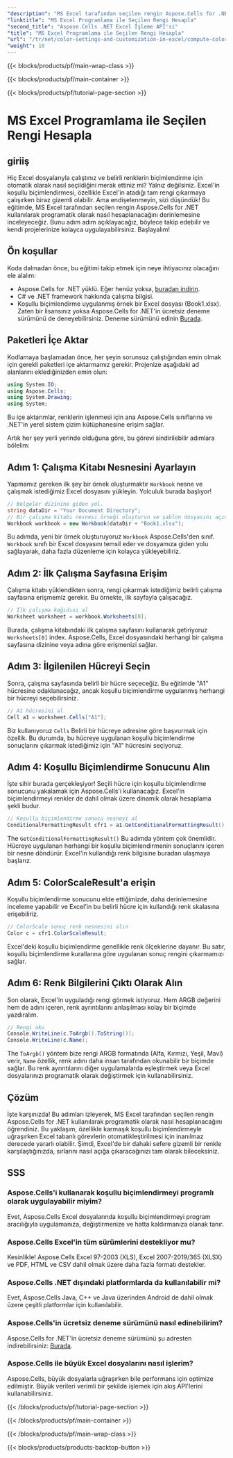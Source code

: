 ```yaml
---
"description": "MS Excel tarafından seçilen rengin Aspose.Cells for .NET kullanılarak nasıl hesaplanacağını öğrenin. Excel'in koşullu biçimlendirme rengine programlı olarak erişmek için bu adım adım kılavuzu izleyin."
"linktitle": "MS Excel Programlama ile Seçilen Rengi Hesapla"
"second_title": "Aspose.Cells .NET Excel İşleme API'si"
"title": "MS Excel Programlama ile Seçilen Rengi Hesapla"
"url": "/tr/net/color-settings-and-customization-in-excel/compute-color-chosen-by-ms-excel/"
"weight": 10
---
```


{{< blocks/products/pf/main-wrap-class >}}

{{< blocks/products/pf/main-container >}}

{{< blocks/products/pf/tutorial-page-section >}}

# MS Excel Programlama ile Seçilen Rengi Hesapla

## giriiş
Hiç Excel dosyalarıyla çalıştınız ve belirli renklerin biçimlendirme için otomatik olarak nasıl seçildiğini merak ettiniz mi? Yalnız değilsiniz. Excel'in koşullu biçimlendirmesi, özellikle Excel'in atadığı tam rengi çıkarmaya çalışırken biraz gizemli olabilir. Ama endişelenmeyin, sizi düşündük! Bu eğitimde, MS Excel tarafından seçilen rengin Aspose.Cells for .NET kullanılarak programatik olarak nasıl hesaplanacağını derinlemesine inceleyeceğiz. Bunu adım adım açıklayacağız, böylece takip edebilir ve kendi projelerinize kolayca uygulayabilirsiniz. Başlayalım!
## Ön koşullar
Koda dalmadan önce, bu eğitimi takip etmek için neye ihtiyacınız olacağını ele alalım:
- Aspose.Cells for .NET yüklü. Eğer henüz yoksa, [buradan indirin](https://releases.aspose.com/cells/net/).
- C# ve .NET framework hakkında çalışma bilgisi.
- Koşullu biçimlendirme uygulanmış örnek bir Excel dosyası (Book1.xlsx).
Zaten bir lisansınız yoksa Aspose.Cells for .NET'in ücretsiz deneme sürümünü de deneyebilirsiniz. Deneme sürümünü edinin [Burada](https://releases.aspose.com/).
## Paketleri İçe Aktar
Kodlamaya başlamadan önce, her şeyin sorunsuz çalıştığından emin olmak için gerekli paketleri içe aktarmamız gerekir. Projenize aşağıdaki ad alanlarını eklediğinizden emin olun:
```csharp
using System.IO;
using Aspose.Cells;
using System.Drawing;
using System;
```
Bu içe aktarımlar, renklerin işlenmesi için ana Aspose.Cells sınıflarına ve .NET'in yerel sistem çizim kütüphanesine erişim sağlar.

Artık her şey yerli yerinde olduğuna göre, bu görevi sindirilebilir adımlara bölelim:
## Adım 1: Çalışma Kitabı Nesnesini Ayarlayın
Yapmamız gereken ilk şey bir örnek oluşturmaktır `Workbook` nesne ve çalışmak istediğimiz Excel dosyasını yükleyin. Yolculuk burada başlıyor!
```csharp
// Belgeler dizinine giden yol.
string dataDir = "Your Document Directory";
// Bir çalışma kitabı nesnesi örneği oluşturun ve şablon dosyasını açın
Workbook workbook = new Workbook(dataDir + "Book1.xlsx");
```
Bu adımda, yeni bir örnek oluşturuyoruz `Workbook` Aspose.Cells'den sınıf. `Workbook` sınıfı bir Excel dosyasını temsil eder ve dosyamıza giden yolu sağlayarak, daha fazla düzenleme için kolayca yükleyebiliriz.
## Adım 2: İlk Çalışma Sayfasına Erişim
Çalışma kitabı yüklendikten sonra, rengi çıkarmak istediğimiz belirli çalışma sayfasına erişmemiz gerekir. Bu örnekte, ilk sayfayla çalışacağız.
```csharp
// İlk çalışma kağıdını al
Worksheet worksheet = workbook.Worksheets[0];
```
Burada, çalışma kitabındaki ilk çalışma sayfasını kullanarak getiriyoruz `Worksheets[0]` index. Aspose.Cells, Excel dosyasındaki herhangi bir çalışma sayfasına dizinine veya adına göre erişmenizi sağlar.
## Adım 3: İlgilenilen Hücreyi Seçin
Sonra, çalışma sayfasında belirli bir hücre seçeceğiz. Bu eğitimde "A1" hücresine odaklanacağız, ancak koşullu biçimlendirme uygulanmış herhangi bir hücreyi seçebilirsiniz.
```csharp
// A1 hücresini al
Cell a1 = worksheet.Cells["A1"];
```
Biz kullanıyoruz `Cells` Belirli bir hücreye adresine göre başvurmak için özellik. Bu durumda, bu hücreye uygulanan koşullu biçimlendirme sonuçlarını çıkarmak istediğimiz için "A1" hücresini seçiyoruz.
## Adım 4: Koşullu Biçimlendirme Sonucunu Alın
İşte sihir burada gerçekleşiyor! Seçili hücre için koşullu biçimlendirme sonucunu yakalamak için Aspose.Cells'i kullanacağız. Excel'in biçimlendirmeyi renkler de dahil olmak üzere dinamik olarak hesaplama şekli budur.
```csharp
// Koşullu biçimlendirme sonucu nesneyi al
ConditionalFormattingResult cfr1 = a1.GetConditionalFormattingResult();
```
The `GetConditionalFormattingResult()` Bu adımda yöntem çok önemlidir. Hücreye uygulanan herhangi bir koşullu biçimlendirmenin sonuçlarını içeren bir nesne döndürür. Excel'in kullandığı renk bilgisine buradan ulaşmaya başlarız.
## Adım 5: ColorScaleResult'a erişin
Koşullu biçimlendirme sonucunu elde ettiğimizde, daha derinlemesine inceleme yapabilir ve Excel'in bu belirli hücre için kullandığı renk skalasına erişebiliriz.
```csharp
// ColorScale sonuç renk nesnesini alın
Color c = cfr1.ColorScaleResult;
```
Excel'deki koşullu biçimlendirme genellikle renk ölçeklerine dayanır. Bu satır, koşullu biçimlendirme kurallarına göre uygulanan sonuç rengini çıkarmamızı sağlar.
## Adım 6: Renk Bilgilerini Çıktı Olarak Alın
Son olarak, Excel'in uyguladığı rengi görmek istiyoruz. Hem ARGB değerini hem de adını içeren, renk ayrıntılarını anlaşılması kolay bir biçimde yazdıralım.
```csharp
// Rengi oku
Console.WriteLine(c.ToArgb().ToString());
Console.WriteLine(c.Name);
```
The `ToArgb()` yöntem bize rengi ARGB formatında (Alfa, Kırmızı, Yeşil, Mavi) verir, `Name` özellik, renk adını daha insan tarafından okunabilir bir biçimde sağlar. Bu renk ayrıntılarını diğer uygulamalarda eşleştirmek veya Excel dosyalarınızı programatik olarak değiştirmek için kullanabilirsiniz.

## Çözüm
İşte karşınızda! Bu adımları izleyerek, MS Excel tarafından seçilen rengin Aspose.Cells for .NET kullanılarak programatik olarak nasıl hesaplanacağını öğrendiniz. Bu yaklaşım, özellikle karmaşık koşullu biçimlendirmeyle uğraşırken Excel tabanlı görevlerin otomatikleştirilmesi için inanılmaz derecede yararlı olabilir. Şimdi, Excel'de bir dahaki sefere gizemli bir renkle karşılaştığınızda, sırlarını nasıl açığa çıkaracağınızı tam olarak bileceksiniz.
## SSS
### Aspose.Cells'i kullanarak koşullu biçimlendirmeyi programlı olarak uygulayabilir miyim?
Evet, Aspose.Cells Excel dosyalarında koşullu biçimlendirmeyi program aracılığıyla uygulamanıza, değiştirmenize ve hatta kaldırmanıza olanak tanır.
### Aspose.Cells Excel'in tüm sürümlerini destekliyor mu?
Kesinlikle! Aspose.Cells Excel 97-2003 (XLS), Excel 2007-2019/365 (XLSX) ve PDF, HTML ve CSV dahil olmak üzere daha fazla formatı destekler.
### Aspose.Cells .NET dışındaki platformlarda da kullanılabilir mi?
Evet, Aspose.Cells Java, C++ ve Java üzerinden Android de dahil olmak üzere çeşitli platformlar için kullanılabilir.
### Aspose.Cells'in ücretsiz deneme sürümünü nasıl edinebilirim?
Aspose.Cells for .NET'in ücretsiz deneme sürümünü şu adresten indirebilirsiniz: [Burada](https://releases.aspose.com/).
### Aspose.Cells ile büyük Excel dosyalarını nasıl işlerim?
Aspose.Cells, büyük dosyalarla uğraşırken bile performans için optimize edilmiştir. Büyük verileri verimli bir şekilde işlemek için akış API'lerini kullanabilirsiniz.

{{< /blocks/products/pf/tutorial-page-section >}}

{{< /blocks/products/pf/main-container >}}

{{< /blocks/products/pf/main-wrap-class >}}

{{< blocks/products/products-backtop-button >}}